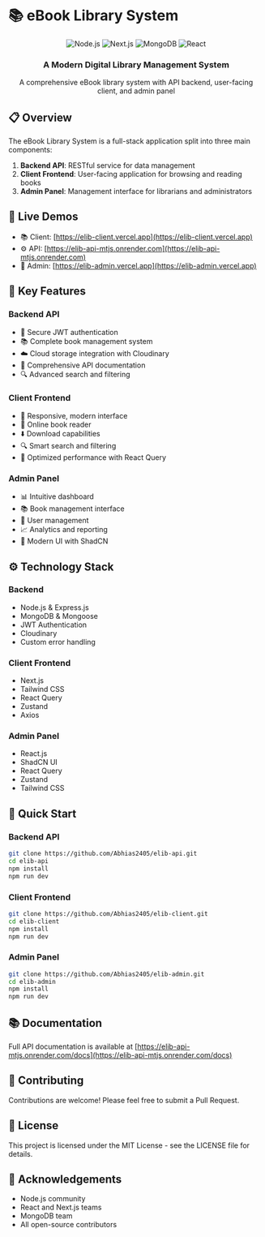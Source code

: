 # 📚 eBook Library System

<div align="center">
  <div>
    <img src="https://img.shields.io/badge/-Node.js-black?style=for-the-badge&logoColor=white&logo=node.js&color=339933" alt="Node.js" />
    <img src="https://img.shields.io/badge/-Next.js-black?style=for-the-badge&logoColor=white&logo=next.js&color=000000" alt="Next.js" />
    <img src="https://img.shields.io/badge/-MongoDB-black?style=for-the-badge&logoColor=white&logo=mongodb&color=47A248" alt="MongoDB" />
    <img src="https://img.shields.io/badge/-React-black?style=for-the-badge&logoColor=white&logo=react&color=61DAFB" alt="React" />
  </div>

  <h3 align="center">A Modern Digital Library Management System</h3>

  <div align="center">
    A comprehensive eBook library system with API backend, user-facing client, and admin panel
  </div>
</div>

## 📋 Overview

The eBook Library System is a full-stack application split into three main components:

1. **Backend API**: RESTful service for data management
2. **Client Frontend**: User-facing application for browsing and reading books
3. **Admin Panel**: Management interface for librarians and administrators

## 🌟 Live Demos

- 📚 Client: [https://elib-client.vercel.app](https://elib-client.vercel.app)
- ⚙️ API: [https://elib-api-mtjs.onrender.com](https://elib-api-mtjs.onrender.com)
- 👑 Admin: [https://elib-admin.vercel.app](https://elib-admin.vercel.app)

## 🔋 Key Features

### Backend API
- 🔐 Secure JWT authentication
- 📚 Complete book management system
- ☁️ Cloud storage integration with Cloudinary
- 📄 Comprehensive API documentation
- 🔍 Advanced search and filtering

### Client Frontend
- 📱 Responsive, modern interface
- 📖 Online book reader
- ⬇️ Download capabilities
- 🔍 Smart search and filtering
- 🚀 Optimized performance with React Query

### Admin Panel
- 📊 Intuitive dashboard
- 📚 Book management interface
- 👥 User management
- 📈 Analytics and reporting
- 🎨 Modern UI with ShadCN

## ⚙️ Technology Stack

### Backend
- Node.js & Express.js
- MongoDB & Mongoose
- JWT Authentication
- Cloudinary
- Custom error handling

### Client Frontend
- Next.js
- Tailwind CSS
- React Query
- Zustand
- Axios

### Admin Panel
- React.js
- ShadCN UI
- React Query
- Zustand
- Tailwind CSS

## 🚀 Quick Start

### Backend API
```bash
git clone https://github.com/Abhias2405/elib-api.git
cd elib-api
npm install
npm run dev
```

### Client Frontend
```bash
git clone https://github.com/Abhias2405/elib-client.git
cd elib-client
npm install
npm run dev
```

### Admin Panel
```bash
git clone https://github.com/Abhias2405/elib-admin.git
cd elib-admin
npm install
npm run dev
```

## 📚 Documentation

Full API documentation is available at [https://elib-api-mtjs.onrender.com/docs](https://elib-api-mtjs.onrender.com/docs)

## 🤝 Contributing

Contributions are welcome! Please feel free to submit a Pull Request.

## 📜 License

This project is licensed under the MIT License - see the LICENSE file for details.

## 🙏 Acknowledgements

- Node.js community
- React and Next.js teams
- MongoDB team
- All open-source contributors
